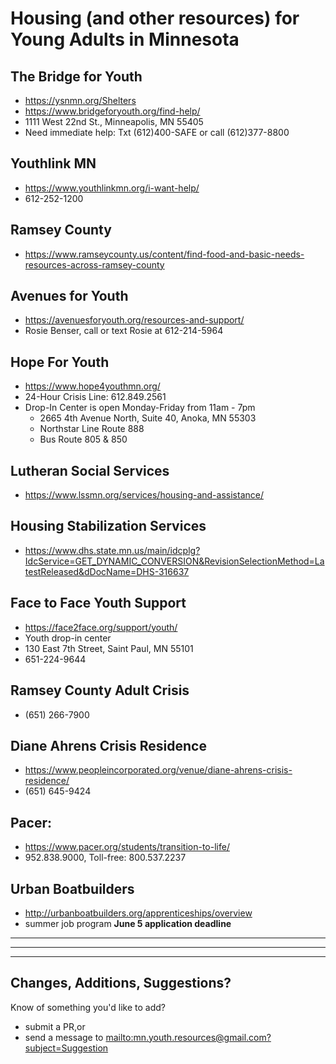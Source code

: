 # Housing (and other resources) for Young Adults in Minnesota #

## The Bridge for Youth ##

- <https://ysnmn.org/Shelters>
- <https://www.bridgeforyouth.org/find-help/>
- 1111 West 22nd St., Minneapolis, MN 55405
- Need immediate help: Txt (612)400-SAFE or call (612)377-8800

## Youthlink MN ##

- <https://www.youthlinkmn.org/i-want-help/>
- 612-252-1200

## Ramsey County ##

- <https://www.ramseycounty.us/content/find-food-and-basic-needs-resources-across-ramsey-county>

## Avenues for Youth ##

- <https://avenuesforyouth.org/resources-and-support/>
- Rosie Benser, call or text Rosie at 612-214-5964

## Hope For Youth ##

- <https://www.hope4youthmn.org/>
- 24-Hour Crisis Line: 612.849.2561
- Drop-In Center is open Monday-Friday from 11am - 7pm
  - 2665 4th Avenue North, Suite 40, Anoka, MN 55303
  - Northstar Line Route 888
  - Bus Route 805 & 850

## Lutheran Social Services ##

- <https://www.lssmn.org/services/housing-and-assistance/>

## Housing Stabilization Services ##

- <https://www.dhs.state.mn.us/main/idcplg?IdcService=GET_DYNAMIC_CONVERSION&RevisionSelectionMethod=LatestReleased&dDocName=DHS-316637>

## Face to Face Youth Support ##

- <https://face2face.org/support/youth/>
- Youth drop-in center
- 130 East 7th Street, Saint Paul, MN 55101
- 651-224-9644

## Ramsey County Adult Crisis ##

- (651) 266-7900

## Diane Ahrens Crisis Residence ##

- <https://www.peopleincorporated.org/venue/diane-ahrens-crisis-residence/>
- (651) 645-9424

## Pacer: ##

- <https://www.pacer.org/students/transition-to-life/>
- 952.838.9000, Toll-free: 800.537.2237

## Urban Boatbuilders ##

- <http://urbanboatbuilders.org/apprenticeships/overview>
- summer job program **June 5 application deadline**


------
------
------


## Changes, Additions, Suggestions? ##

Know of something you'd like to add?

- submit a PR,or
- send a message to <mailto:mn.youth.resources@gmail.com?subject=Suggestion>
